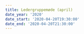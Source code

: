 ```yaml
---
title: Ledergruppemøde (april)
date_year: '2020'
date_start: '2020-04-20T19:30:00'
date_end: '2020-04-20T21:30:00'
---
```


